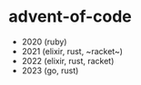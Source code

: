 # advent-of-code

- 2020 (ruby)
- 2021 (elixir, rust, ~racket~)
- 2022 (elixir, rust, racket)
- 2023 (go, rust)
